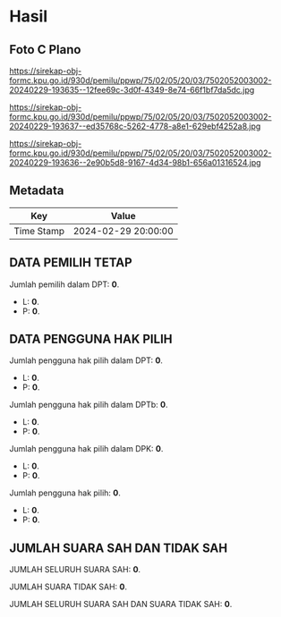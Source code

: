 # Hasil

## Foto C Plano

https://sirekap-obj-formc.kpu.go.id/930d/pemilu/ppwp/75/02/05/20/03/7502052003002-20240229-193635--12fee69c-3d0f-4349-8e74-66f1bf7da5dc.jpg

https://sirekap-obj-formc.kpu.go.id/930d/pemilu/ppwp/75/02/05/20/03/7502052003002-20240229-193637--ed35768c-5262-4778-a8e1-629ebf4252a8.jpg

https://sirekap-obj-formc.kpu.go.id/930d/pemilu/ppwp/75/02/05/20/03/7502052003002-20240229-193636--2e90b5d8-9167-4d34-98b1-656a01316524.jpg


## Metadata

| Key        | Value               |
| ---------- | ------------------- |
| Time Stamp | 2024-02-29 20:00:00 |


## DATA PEMILIH TETAP

Jumlah pemilih dalam DPT: **0**.
 * L: **0**.
 * P: **0**.

## DATA PENGGUNA HAK PILIH

Jumlah pengguna hak pilih dalam DPT: **0**.
 * L: **0**.
 * P: **0**.

Jumlah pengguna hak pilih dalam DPTb: **0**.
 * L: **0**.
 * P: **0**.

Jumlah pengguna hak pilih dalam DPK: **0**.
 * L: **0**.
 * P: **0**.

Jumlah pengguna hak pilih: **0**.
 * L: **0**.
 * P: **0**.

## JUMLAH SUARA SAH DAN TIDAK SAH

JUMLAH SELURUH SUARA SAH: **0**.

JUMLAH SUARA TIDAK SAH: **0**.

JUMLAH SELURUH SUARA SAH DAN SUARA TIDAK SAH: **0**.


